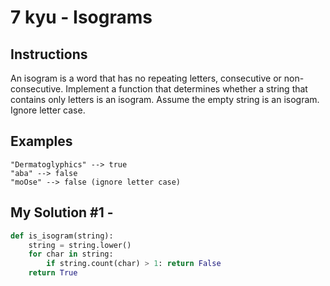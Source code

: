 # 7 kyu - Isograms
## Instructions
An isogram is a word that has no repeating letters, consecutive or non-consecutive. Implement a function that determines whether a string that contains only letters is an isogram. Assume the empty string is an isogram. Ignore letter case.

## Examples
```
"Dermatoglyphics" --> true
"aba" --> false
"moOse" --> false (ignore letter case)
```

## My Solution #1 - 
```python
def is_isogram(string):
    string = string.lower()
    for char in string:
        if string.count(char) > 1: return False
    return True
```